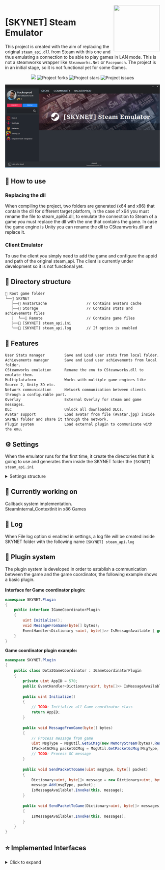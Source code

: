  <img src="[SKYNET] Steam Emulator/game.ico" align="right" height="150" width="150" />

# [SKYNET] Steam Emulator 
This project is created with the aim of replacing the original `steam_api.dll` from Steam with this one and thus emulating a connection to be able to play games in LAN mode.
This is not a steamworks wrapper like `Steamworks.Net` or `Facepunch`.
The project is in an initial stage, so it is not functional yet for some Games.

<p align="center">
    <img src="https://img.shields.io/github/contributors/Hackerprod/-SKYNET-Steam-Emulator?style=for-the-badge" />
    <img src="https://img.shields.io/github/forks/Hackerprod/-SKYNET-Steam-Emulator?style=for-the-badge" alt="Project forks">
    <img src="https://img.shields.io/github/stars/Hackerprod/-SKYNET-Steam-Emulator?label=Project%20Stars%21%21%21&style=for-the-badge" alt="Project stars">
    <img src="https://img.shields.io/github/issues/Hackerprod/-SKYNET-Steam-Emulator?style=for-the-badge" alt="Project issues">
</p>

![Screenshot](Capture.png)

## 📁 How to use
### Replacing the dll
When compiling the project, two folders are generated (x64 and x86) that contain the dll for different target platform, in the case of x64 you must rename the file to steam_api64.dll, to emulate the connection to Steam of a game you must replace the dll with the one that contains the game. In case the game engine is Unity you can rename the dll to CSteamworks.dll and replace it.

### Client Emulator
To use the client you simply need to add the game and configure the appid and path of the original steam_api. The client is currently under development so it is not functional yet.

## 📁 Directory structure
```
📁 Root game folder                     
└──📁 SKYNET
   ├──📁 AvatarCache                  // Contains avatars cache
   ├──📁 Storage                      // Contains stats and achievements files
   |  └──📁 Remote                    // Contains game files
   ├──📄 [SKYNET] steam_api.ini       
   └──📑 [SKYNET] steam_api.log       // If option is enabled
```

## 🔗 Features

```
User Stats manager         Save and Load user stats from local folder.
Achievements manager       Save and Load user achievements from local folder.
CSteamworks emulation      Rename the emu to CSteamworks.dll to emulate them.
Multiplataform             Works with multiple game engines like Source 2, Unity 3D etc.
Network communication      Network communication between clients through a configurable port.
Overlay                    External Overlay for steam and game messages.
DLC                        Unlock all downloaded DLCs.
Avatar support             Load avatar from file (Avatar.jpg) inside SKYNET folder and share it through the network.
Plugin system              Load external plugin to communicate with the emu.
```
## ⚙️ Settings
When the emulator runs for the first time, it create the directories that it is going to use and generates them inside the SKYNET folder the `[SKYNET] steam_api.ini`<br />
<details><summary>Settings structure</summary><br />

 [User Info]<br />
PersonaName = Hackerprod<br />
AccountId = 1000<br />

[Game info]<br />
Language = english<br />
AppId = 570<br />

[Network Settings]<br />
ServerIP = 127.0.0.1<br />
BroadcastPort = 28025<br />

[Log Settings]<br />
File = false<br />
Console = true<br />

</details>

## 🔨 Currently working on
Callback system implementation.<br />
SteamInternal_ContextInit in x86 Games

## 📝 Log
When File log option si enabled in settings, a log file will be created inside SKYNET folder with the following name `[SKYNET] steam_api.log`

## 🔌 Plugin system
The plugin system is developed in order to establish a communication between the game and the game coordinator, the following example shows a basic plugin. <br /><br />
**Interface for Game coordinator plugin:**
```csharp
namespace SKYNET.Plugin
{
    public interface IGameCoordinatorPlugin
    {
        uint Initialize();
        void MessageFromGame(byte[] bytes);
        EventHandler<Dictionary <uint, byte[]>> IsMessageAvailable { get; set; }
    }
}
```
**Game coordinator plugin example:**
```csharp
namespace SKYNET.Plugin
{
    public class Dota2GameCoordinator : IGameCoordinatorPlugin
    {
        private uint AppID = 570;
        public EventHandler<Dictionary<uint, byte[]>> IsMessageAvailable { get; set; }

        public uint Initialize()
        {
            // TODO: Initialize all Game coordinator class
            return AppID;
        }

        public void MessageFromGame(byte[] bytes)
        {
            // Process message from game
            uint MsgType = MsgUtil.GetGCMsg(new MemoryStream(bytes).ReadUInt32L());
            IPacketGCMsg packetGCMsg = MsgUtil.GetPacketGcMsg(MsgType, bytes);
            // TODO: Process GC message
        }

        public void SendPacketToGame(uint msgType, byte[] packet)
        {
            Dictionary<uint, byte[]> message = new Dictionary<uint, byte[]>();
            message.Add(msgType, packet);
            IsMessageAvailable?.Invoke(this, message);
        }

        public void SendPacketToGame(Dictionary<uint, byte[]> messages)
        {
            IsMessageAvailable?.Invoke(this, messages);
        }
    }
}
```

## ⭐ Implemented Interfaces

<details><summary>Click to expand</summary><br />

- [x] ISteamAppDisableUpdate
- - [x] SteamAppDisableUpdate001
- [x] ISteamAppList		
- - [x] ISteamAppList001
- [x] ISteamAppDisableUpdate
- - [x] ISteamAppDisableUpdate001
- [x] ISteamApps
- - [x] ISteamApps008
- [x] ISteamClient		
- - [x] ISteamClient017
- - [x] ISteamClient018
- - [x] ISteamClient019
- - [x] ISteamClient020
- [x] ISteamController
- - [x] ISteamController005
- - [x] ISteamController006
- - [x] ISteamController007
- - [x] ISteamController008
- [x] ISteamFriends		
- - [x] ISteamFriends015
- - [x] ISteamFriends017 
- [x] ISteamGameCoordinator
- - [x] ISteamGameCoordinator001
- [ ] ISteamGameSearch		
- [x] ISteamGameServer
- - [x] ISteamGameServer012 
- - [x] ISteamGameServer014
- [x] ISteamGameServerStats	
- - [x] ISteamGameServerStats001 
- [x] ISteamGameStats	
- - [x] ISteamGameStats001 
- [x] ISteamHTMLSurface
- - [x] ISteamHTMLSurface003
- - [x] ISteamHTMLSurface004
- - [x] ISteamHTMLSurface005
- [x] ISteamHTTP
- - [x] ISteamHTTP002 
- - [x] ISteamHTTP003 
- [x] ISteamInput
- - [x] ISteamInput001
- - [x] ISteamInput002
- - [x] ISteamInput006
- [x] ISteamInventory
- - [x] ISteamInventory002
- - [x] ISteamInventory003
- [x] SteamMatchGameSearch
- - [x] SteamMatchGameSearch001 
- [ ] ISteamMasterServerUpdater
- [x] ISteamMatchmaking		
- - [x] ISteamMatchmaking008 
- - [x] ISteamMatchmaking009
- [x] ISteamMatchmakingServers
- - [x] ISteamMatchmakingServers002 
- [x] ISteamMusic		
- - [x] ISteamMusic001 
- [x] ISteamMusicRemote
- - [x] ISteamMusicRemote001 
- [x] ISteamNetworking		
- - [x] ISteamNetworking005
- - [x] ISteamNetworking006 
- [x] ISteamNetworkingMessages
- - [x] SteamNetworkingMessages002
- [x] ISteamNetworkingSockets	
- - [x] ISteamNetworkingSockets008
- - [x] ISteamNetworkingSockets009
- - [x] ISteamNetworkingSockets012
- [x] ISteamNetworkingSocketsSerialized
- - [x] ISteamNetworkingSocketsSerialized002 
- - [x] ISteamNetworkingSocketsSerialized003 
- - [x] ISteamNetworkingSocketsSerialized004 
- - [x] ISteamNetworkingSocketsSerialized005 
- [x] ISteamNetworkingUtils	
- - [x] ISteamNetworkingUtils003
- [x] ISteamParentalSettings
- - [x] ISteamParentalSettings001 
- [x] ISteamRemotePlay		
- - [x] ISteamRemotePlay001		
- [x] ISteamRemoteStorage
- - [x] ISteamRemoteStorage013 
- - [x] ISteamRemoteStorage014 
- - [x] ISteamRemoteStorage016 
- [x] ISteamScreenshots		
- - [x] ISteamScreenshots003 
- [ ] ISteamTV
- [x] ISteamUGC			
- - [x] ISteamUGC010
- - [x] ISteamUGC012
- - [x] ISteamUGC014
- - [x] ISteamUGC015
- - [x] ISteamUGC016
- [x] ISteamUnifiedMessages
- - [x] SteamUnifiedMessages001 
- [x] ISteamUser
- - [x] ISteamUser019 
- - [x] ISteamUser020 
- - [x] ISteamUser021 
- [x] ISteamUserStats		
- - [x] ISteamUserStats012 
- [x] ISteamUtils
- - [x] ISteamUtils009
- - [x] ISteamUtils010
- [x] ISteamVideo			
- - [x] ISteamVideo002 
</details>

